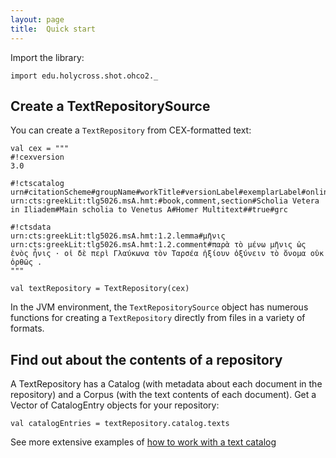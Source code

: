 ```yaml
---
layout: page
title:  Quick start
---
```



Import the library:


```tut:silent
import edu.holycross.shot.ohco2._
```


## Create a TextRepositorySource

You can create a `TextRepository` from CEX-formatted text:


```tut:silent
val cex = """
#!cexversion
3.0

#!ctscatalog
urn#citationScheme#groupName#workTitle#versionLabel#exemplarLabel#online#lang
urn:cts:greekLit:tlg5026.msA.hmt:#book,comment,section#Scholia Vetera in Iliadem#Main scholia to Venetus A#Homer Multitext##true#grc

#!ctsdata
urn:cts:greekLit:tlg5026.msA.hmt:1.2.lemma#μῆνις
urn:cts:greekLit:tlg5026.msA.hmt:1.2.comment#παρὰ τὸ μένω μῆνις ὡς ἐνὸς ἦνις · οἱ δὲ περὶ Γλαύκωνα τὸν Ταρσέα ἠξίουν ὀξύνειν τὸ ὄνομα οὐκ ὀρθῶς .
"""

val textRepository = TextRepository(cex)
```

In the JVM environment, the `TextRepositorySource` object has numerous functions for creating a `TextRepository` directly from files in a variety of formats.

## Find out about the contents of a repository

A TextRepository has a Catalog (with metadata about each document in the repository) and a Corpus (with the text contents of each document).  Get a Vector of CatalogEntry objects for your repository:

```tut:silent
val catalogEntries = textRepository.catalog.texts
```

See more extensive examples of [how to work with a text catalog](textcatalog)
